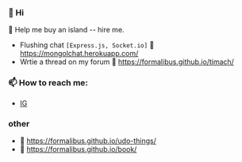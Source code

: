 ### 👋 Hi
🌱 Help me buy an island -- hire me.

- Flushing chat ```[Express.js, Socket.io]``` &#128279; https://mongolchat.herokuapp.com/
- Wrtie a thread on my forum &#128279; https://formalibus.github.io/timach/

### 📫 How to reach me:
- [IG](https://www.instagram.com/formalibus/)

### other
- &#128279; https://formalibus.github.io/udo-things/
- &#128279; https://formalibus.github.io/book/

<!--
**Formalibus/Formalibus** is a ✨ _special_ ✨ repository because its `README.md` (this file) appears on your GitHub profile.

Here are some ideas to get you started:

- 🔭 I’m currently working on ...

- 👯 I’m looking to collaborate on ...
- 🤔 I’m looking for help with ...
- 💬 Ask me about ...

- 😄 Pronouns: ...
- ⚡ Fun fact: ...
-->

